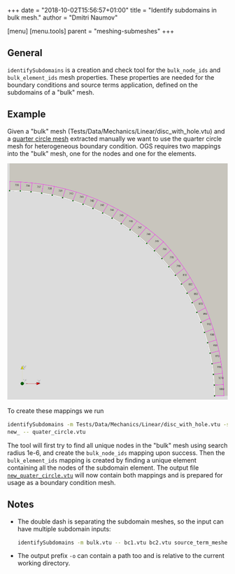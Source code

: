 +++
date = "2018-10-02T15:56:57+01:00"
title = "Identify subdomains in bulk mesh."
author = "Dmitri Naumov"

[menu]
  [menu.tools]
    parent = "meshing-submeshes"
+++

## General

`identifySubdomains` is a creation and check tool for the `bulk_node_ids` and
`bulk_element_ids` mesh properties. These properties are needed for the boundary
conditions and source terms application, defined on the subdomains of a "bulk"
mesh.

## Example

Given a "bulk" mesh (Tests/Data/Mechanics/Linear/disc_with_hole.vtu) and a
[quarter circle mesh](quater_circle.vtu) extracted manually we want to use the
quarter circle mesh for heterogeneous boundary condition. OGS requires two
mappings into the "bulk" mesh, one for the nodes and one for the elements.

![a part of the 'bulk' mesh with boundary element numbers](disc_with_hole_and_bondary.png#one-half "The figure shows a part of the 'bulk' mesh with boundary element numbers, and the quarter circle mesh shown as white line with green points.")

To create these mappings we run

```bash
identifySubdomains -m Tests/Data/Mechanics/Linear/disc_with_hole.vtu -s 1e-6 -o
new_ -- quater_circle.vtu
```

The tool will first try to find all unique nodes in the "bulk" mesh using search
radius 1e-6, and create the `bulk_node_ids` mapping upon success. Then the
`bulk_element_ids` mapping is created by finding a unique element containing all
the nodes of the subdomain element. The output file
[`new_quater_circle.vtu`](new_quater_cirle.vtu) will now contain both
mappings and is prepared for usage as a boundary condition mesh.

## Notes

- The double dash is separating the subdomain meshes, so the input can have
   multiple subdomain inputs:

   ```bash
   identifySubdomains -m bulk.vtu -- bc1.vtu bc2.vtu source_term_meshes*.vtu
   ```

- The output prefix `-o` can contain a path too and is relative to the current
   working directory.
